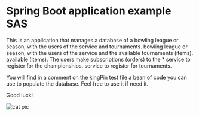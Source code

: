 # Spring Boot application example SAS

This is an application that manages a database of a bowling league or season, with the users of the service and tournaments.
bowling league or season, with the users of the service and the available tournaments (items).
available (items). The users make subscriptions (orders) to the * service to register for the championships.
service to register for tournaments.

You will find in a comment on the kingPin test file a bean of code you can use to populate the database. Feel free to use it if need it.

Good luck!


![cat pic](https://i.pinimg.com/736x/fe/bb/d4/febbd478ad268919fbf80b0b5e069165.jpg)
